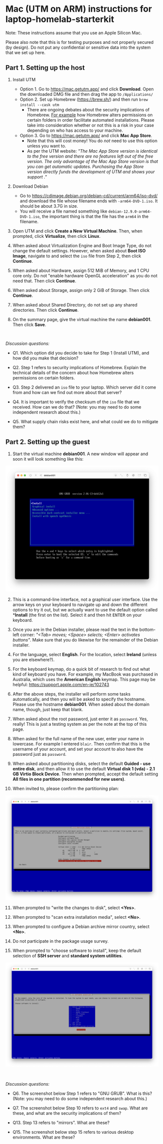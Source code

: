 # Mac (UTM on ARM) instructions for laptop-homelab-starterkit

Note: These instructions assume that you use an Apple Silicon Mac.

Please also note that this is for testing purposes and not properly secured (by design). Do not put any confidential or sensitive data into the system that we set up here.

## Part 1. Setting up the host

1. Install UTM
	- Option 1. Go to https://mac.getutm.app/ and click **Download**. Open the downloaded DMG file and then drag the app to `/Applications/`
	- Option 2. Set up Homebrew (https://brew.sh/) and then run `brew install --cask utm`
		- There are ongoing debates about the security implications of Homebrew. [For example](https://security.stackexchange.com/questions/191364/what-are-the-security-implications-of-homebrew-and-macports) how Homebrew alters permissions on certain folders in order facilitate automated installations. Please take into consideration whether or not this is a risk in your case depending on who has access to your machine.
	- Option 3. Go to https://mac.getutm.app/ and click **Mac App Store**.
		- Note that this will cost money! You do _not_ need to use this option unless you want to.
		- As per the UTM website: _"The Mac App Store version is identical to the free version and there are no features left out of the free version. The only advantage of the Mac App Store version is that you can get automatic updates. Purchasing the App Store version directly funds the development of UTM and shows your support ."_

2. Download Debian
	- Go to https://cdimage.debian.org/debian-cd/current/arm64/iso-dvd/ and download the file whose filename ends with `-arm64-DVD-1.iso`. It should be about 3.7G in size.
	- You will receive a file named something like `debian-12.9.0-arm64-DVD-1.iso`, the important thing is that the file has the `arm64` in the filename.

3. Open UTM and click **Create a New Virtual Machine**. Then, when prompted, click **Virtualize**, then click **Linux**.

4. When asked about Virtualization Engine and Boot Image Type, do not change the default settings. However, when asked about **Boot ISO Image**, navigate to and select the `iso` file from Step 2, then click **Continue**.

5. When asked about Hardware, assign 512 MiB of Memory, and 1 CPU core only. Do not "enable hardware OpenGL acceleration" as you do not need that. Then click **Continue**.

6. When asked about Storage, assign only 2 GiB of Storage. Then click **Continue**.

7. When asked about Shared Directory, do not set up any shared directories. Then click **Continue**.

8. On the summary page, give the virtual machine the name **debian001**. Then click **Save**.

<!-- 9. Right-click on the debian001 entry in the left-hand-side menubar. Then click **Edit**.

10. Click on **QEMU** and then switch OFF the option named **UEFI Boot**. -->

&nbsp;

_Discussion questions:_

- Q1. Which option did you decide to take for Step 1 (Install UTM), and how did you make that decision?

- Q2. Step 1 refers to security implications of Homebrew. Explain the technical details of the concern about how Homebrew alters permissions on certain folders.

- Q3. Step 2 delivered an `iso` file to your laptop. Which server did it come from and how can we find out more about that server?

- Q4. It is important to verify the checksum of the `iso` file that we received. How can we do that? (Note: you may need to do some independent research about this.)

- Q5. What supply chain risks exist here, and what could we do to mitigate them?

## Part 2. Setting up the guest

1. Start the virtual machine **debian001**. A new window will appear and soon it will look something like this:

![debian001-boot-screen](../images/debian001-boot-screen.png)

2. This is a command-line interface, not a graphical user interface. Use the arrow keys on your keyboard to navigate up and down the different options to try it out, but we actually want to use the default option called ***Install** (the first on the list). Select it and then hit <kbd>ENTER</kbd> on your keyboard.

3. Once you are in the Debian installer, please read the text in the bottom-left corner: _"&lt;Tab&gt; moves; &lt;Space&gt; selects; &lt;Enter&gt; activates buttons"_. Make sure that you do likewise for the remainder of the Debian installer.

4. For the language, select **English**. For the location, select **Ireland** (unless you are elsewhere?).

5. For the keyboard keymap, do a quick bit of research to find out what kind of keyboard you have. For example, my MacBook was purchased in Australia, which uses the **American English** keymap. This page may be helpful: https://support.apple.com/en-ie/102743

6. After the above steps, the installer will perform some tasks automatically, and then you will be asked to specify the hostname. Please use the hostname **debian001**. When asked about the domain name, though, just keep that blank.

7. When asked about the root password, just enter it as `password`. Yes, really! This is just a testing system as per the note at the top of this page.

8. When asked for the full name of the new user, enter your name in lowercase. For example I entered `blair`. Then confirm that this is the username of your account, and set your account to also have the password just as `password`.

9. When asked about partitioning disks, select the default **Guided - use entire disk**, and then allow it to use the default **Virtual disk 1 (vda) - 2.1 GB Virtio Block Device**. Then when prompted, accept the default setting **All files in one partition (recommended for new users)**.

10. When invited to, please confirm the partitioning plan:

![debian001-confirm-partitioning-plan](../images/debian001-confirm-partitioning-plan.png)

11. When prompted to "write the changes to disk", select **&lt;Yes&gt;**.

12. When prompted to "scan extra installation media", select **&lt;No&gt;**.

13. When prompted to configure a Debian archive mirror country, select **&lt;No&gt;**.

14. Do not participate in the package usage survey.

15. When prompted to "choose software to install", keep the default selection of **SSH server** and **standard system utilities**.

![debian001-software-selection](../images/debian001-software-selection.png)




&nbsp;

_Discussion questions:_

- Q6. The screenshot below Step 1 refers to "GNU GRUB". What is this? (Note: you may need to do some independent research about this.)

- Q7. The screenshot below Step 10 refers to `ext4` and `swap`. What are these, and what are the security implications of them?

- Q13. Step 13 refers to "mirrors". What are these?

- Q15. The screenshot below step 15 refers to various desktop environments. What are these?

